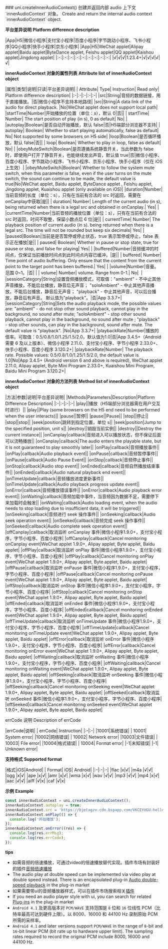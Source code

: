 <md-translatedByGoogle />
### uni.createInnerAudioContext()
创建并返回内部 audio 上下文 `innerAudioContext` 对象。
Create and return the internal audio context `innerAudioContext` object.

**平台差异说明**
**Platform difference description**

|App|H5|微信小程序|支付宝小程序|百度小程序|字节跳动小程序、飞书小程序|QQ小程序|快手小程序|京东小程序|
|App|H5|WeChat applet|Alipay applet|Baidu applet|ByteDance applet, Feishu applet|QQ applet|Kaishou applet|Jingdong applet|
|:-:|:-:|:-:|:-:|:-:|:-:|:-:|:-:|:-:|
|√|√|√|1.23.4+|√|√|√|√|√|

**innerAudioContext 对象的属性列表**
**Attribute list of innerAudioContext object**

|属性|类型|说明|只读|平台差异说明|
| Attribute| Type| Instruction| Read only| Platform difference description|
|:-|:-|:-|:-|:-|
|src|String|音频的数据链接，用于直接播放。|否|微信小程序不支持本地路径|
|src|String|A data link of the audio for direct playback. |No|WeChat applet does not support local path|
|startTime|Number|开始播放的位置（单位：s），默认 0|否||
| startTime| Number| The start position of play (in s), 0 as default| No| |
|autoplay|Boolean|是否自动开始播放，默认 false|否|H5端部分浏览器不支持|
| autoplay| Boolean| Whether to start playing automatically, false as default| No| Not supported by some browsers on H5 side|
|loop|Boolean|是否循环播放，默认 false|否||
| loop| Boolean| Whether to play in loop, false as default| No| |
|obeyMuteSwitch|Boolean|是否遵循系统静音开关，当此参数为 false 时，即使用户打开了静音开关，也能继续发出声音，默认值 true|否|微信小程序、百度小程序、字节跳动小程序、飞书小程序、京东小程序、快手小程序（仅在 iOS 上生效）|
|obeyMuteSwitch|Boolean| Whether to follow the system mute switch, when this parameter is false, even if the user turns on the mute switch, the sound can continue to be made, the default value is true|No|WeChat applet, Baidu applet, ByteDance applet , Feishu applet, Jingdong applet, Kuaishou applet (only available on iOS)|
|duration|Number|当前音频的长度（单位：s），只有在当前有合法的 src 时返回，需要在onCanplay中获取|是||
| duration| Number| Length of the current audio (in s), being returned when there is a legal src and obtained in onCanplay.| Yes| |
|currentTime|Number|当前音频的播放位置（单位：s），只有在当前有合法的 src 时返回，时间不取整，保留小数点后 6 位|是||
| currentTime| Number| The playback position of current audio (in s). being returned when there is a legal src. The time will not be rounded but keep six decimals| Yes| |
|paused|Boolean|当前是是否暂停或停止状态，true 表示暂停或停止，false 表示正在播放|是||
| paused| Boolean| Whether in pause or stop state, true for pause or stop, and false for playing| Yes| |
|buffered|Number|音频缓冲的时间点，仅保证当前播放时间点到此时间点内容已缓冲。|是||
| buffered| Number| Time point of audio buffering. Only ensure that the content from the current point to the target point has been buffered.| Yes| |
|volume|Number|音量。范围 0~1。|否|&nbsp;|
| volume| Number| volume. Range from 0-1.| No|  |
|sessionCategory|String|设置音频播放模式，可取值："ambient" - 不中止其他声音播放，不能后台播放，静音后无声音； "soloAmbient" - 中止其他声音播放，不能后台播放，静音后无声音； "playback" - 中止其他声音，可以后台播放，静音后有声音。 默认值为"playback"。|否|App 3.3.7+|
|sessionCategory|String|Sets the audio playback mode, the possible values are: "ambient" - do not stop other sound playback, cannot play in the background, no sound after mute; "soloAmbient" - stop other sound playback, cannot play in the background, no sound after mute ; "playback" - stop other sounds, can play in the background, sound after mute. The default value is "playback". |No|App 3.3.7+|
|playbackRate|Number|播放的倍率。可取值：0.5/0.8/1.0/1.25/1.5/2.0，默认值为1.0|否|App  3.4.5+（Android 需要 6 及以上版本）、微信小程序 2.11.0、支付宝小程序、字节小程序 2.33.0+、快手小程序、百度小程序 3.120.2+|
|playbackRate|Number| The playback rate. Possible values: 0.5/0.8/1.0/1.25/1.5/2.0, the default value is 1.0|No|App 3.4.5+ (Android version 6 and above is required), WeChat applet 2.11.0, Alipay applet, Byte Mini Program 2.33.0+, Kuaishou Mini Program, Baidu Mini Program 3.120.2+|



**innerAudioContext 对象的方法列表**
**Method list of innerAudioContext object**

|方法|参数|说明|平台差异说明|
|Methods|Parameters|Description|Platform Difference Description|
|:-|:-|:-|:-|
|play||播放（H5端部分浏览器需在用户交互时进行）||
|play||Play (some browsers on the H5 end need to be performed when the user interacts)||
|pause||暂停||
|pause||Pause||
|stop||停止||
|stop||stop||
|seek|position|跳转到指定位置，单位 s||
|seek|position|Jump to the specified position, unit s||
|destroy||销毁当前实例||
|destroy||Destroy the current instance||
|onCanplay|callback|音频进入可以播放状态，但不保证后面可以流畅播放||
|onCanplay|callback|The audio enters the playable state, but it is not guaranteed to play smoothly later||
|onPlay|callback|音频播放事件||
|onPlay|callback|Audio playback event||
|onPause|callback|音频暂停事件||
|onPause|callback|Audio Pause Event||
|onStop|callback|音频停止事件||
|onStop|callback|Audio stop event||
|onEnded|callback|音频自然播放结束事件||
|onEnded|callback|Audio natural playback end event||
|onTimeUpdate|callback|音频播放进度更新事件||
|onTimeUpdate|callback|Audio playback progress update event||
|onError|callback|音频播放错误事件||
|onError|callback|Audio playback error event||
|onWaiting|callback|音频加载中事件，当音频因为数据不足，需要停下来加载时会触发||
|onWaiting|callback|Audio loading event, when the audio needs to stop loading due to insufficient data, it will be triggered||
|onSeeking|callback|音频进行 seek 操作事件||
|onSeeking|callback|Audio seek operation event||
|onSeeked|callback|音频完成 seek 操作事件||
|onSeeked|callback|Audio complete seek operation event||
|offCanplay|callback|取消监听 onCanplay 事件|微信小程序1.9.0+，支付宝小程序，字节小程序、百度小程序|
|offCanplay|callback|Cancel monitoring onCanplay event|WeChat applet 1.9.0+, Alipay applet, Byte applet, Baidu applet|
|offPlay|callback|取消监听 onPlay 事件|微信小程序1.9.0+，支付宝小程序，字节小程序、百度小程序|
|offPlay|callback|Cancel monitoring onPlay event|WeChat applet 1.9.0+, Alipay applet, Byte applet, Baidu applet|
|offPause|callback|取消监听 onPause 事件|微信小程序1.9.0+，支付宝小程序，字节小程序、百度小程序|
|offPause|callback|Cancel monitoring onPause event|WeChat applet 1.9.0+, Alipay applet, Byte applet, Baidu applet|
|offStop|callback|取消监听 onStop 事件|微信小程序1.9.0+，支付宝小程序，字节小程序、百度小程序|
|offStop|callback|Cancel monitoring onStop event|WeChat applet 1.9.0+, Alipay applet, Byte applet, Baidu applet|
|offEnded|callback|取消监听 onEnded 事件|微信小程序1.9.0+，支付宝小程序，字节小程序、百度小程序|
|offEnded|callback|Cancel monitoring onEnded event|WeChat applet 1.9.0+, Alipay applet, Byte applet, Baidu applet|
|offTimeUpdate|callback|取消监听 onTimeUpdate 事件|微信小程序1.9.0+，支付宝小程序，字节小程序、百度小程序|
|offTimeUpdate|callback|Cancel monitoring onTimeUpdate event|WeChat applet 1.9.0+, Alipay applet, Byte applet, Baidu applet|
|offError|callback|取消监听 onError 事件|微信小程序1.9.0+，支付宝小程序，字节小程序、百度小程序|
|offError|callback|Cancel monitoring onError event|WeChat applet 1.9.0+, Alipay applet, Byte applet, Baidu applet|
|offWaiting|callback|取消监听 onWaiting 事件|微信小程序1.9.0+，支付宝小程序，字节小程序、百度小程序|
|offWaiting|callback|Cancel monitoring onWaiting event|WeChat applet 1.9.0+, Alipay applet, Byte applet, Baidu applet|
|offSeeking|callback|取消监听 onSeeking 事件|微信小程序1.9.0+，支付宝小程序，字节小程序、百度小程序|
|offSeeking|callback|Cancel monitoring onSeeking event|WeChat applet 1.9.0+, Alipay applet, Byte applet, Baidu applet|
|offSeeked|callback|取消监听 onSeeked 事件|微信小程序1.9.0+，支付宝小程序，字节小程序、百度小程序|
|offSeeked|callback|Cancel monitoring onSeeked event|WeChat applet 1.9.0+, Alipay applet, Byte applet, Baidu applet|

errCode 说明
Description of errCode

|errCode|说明|
| errCode| Instruction|
|:-|:-|
|10001|系统错误|
| 10001| System error|
|10002|网络错误|
| 10002| Network error|
|10003|文件错误|
| 10003| File error|
|10004|格式错误|
| 10004| Format error|
|-1|未知错误|
|-1| Unknown error|


**支持格式**
**Supported format**

|格式|iOS|Android|
| Format| iOS| Android|
|:-|:-|:-|
|flac	|x|√|
|m4a	|√|√|
|ogg	|x|√|
|ape	|x|√|
|amr	|x|√|
|wma	|x|√|
|wav	|√|√|
|mp3	|√|√|
|mp4	|x|√|
|aac	|√|√|
|aiff	|√|x|
|caf	|√|x|

**示例**
**Example**

```javascript
const innerAudioContext = uni.createInnerAudioContext();
innerAudioContext.autoplay = true;
innerAudioContext.src = 'https://bjetxgzv.cdn.bspapp.com/VKCEYUGU-hello-uniapp/2cc220e0-c27a-11ea-9dfb-6da8e309e0d8.mp3';
innerAudioContext.onPlay(() => {
  console.log('开始播放');
});
innerAudioContext.onError((res) => {
  console.log(res.errMsg);
  console.log(res.errCode);
});
```

**tips**

- 如需音频的倍速播放，可通过video的倍速播放替代实现。插件市场有封装好的插件[音频倍速播放](https://ext.dcloud.net.cn/search?q=%E9%9F%B3%E9%A2%91%E5%80%8D%E9%80%9F%E6%92%AD%E6%94%BE)
- The audio play at double speed can be implemented via video play at double speed instead. There is an encapsulated plug-in [Audio double-speed playback](https://ext.dcloud.net.cn/search?q=%E9%9F%B3%E9%A2%91%E5%80%8D%E9%80%9F%E6%92%AD%E6%94%BE) in the plug-in market
- 如果需要带ui的音频播放器样式，可以在插件市场搜索相关[插件](https://ext.dcloud.net.cn/search?q=audio)
- If you need an audio player style with ui, you can search for related [Plug-ins](https://ext.dcloud.net.cn/search?q=audio) in the plug-in market
- `Android 4.1` 及更高版本对 `PCM/WAVE` 支持范围是 `8` 位和 `16` 位线性 PCM（比特率最高可达到硬件上限）。以 8000、16000 和 44100 Hz 录制原始 PCM 所需的采样率。
- `Android 4.1` and later versions support `PCM/WAVE` in the range of `8`-bit and `16`-bit linear PCM (bit rate up to hardware upper limit). The sampling rates required to record the original PCM include 8000, 16000 and 44100 Hz.
